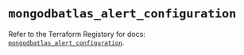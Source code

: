 # `mongodbatlas_alert_configuration`

Refer to the Terraform Registory for docs: [`mongodbatlas_alert_configuration`](https://www.terraform.io/docs/providers/mongodbatlas/r/alert_configuration).
